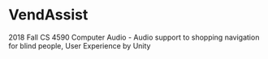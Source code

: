 # VendAssist
2018 Fall CS 4590 Computer Audio - Audio support to shopping navigation for blind people, User Experience by Unity
